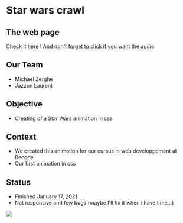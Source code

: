 # Star wars crawl

## The web page

[Check it here ! And don't forget to click if you want the audio](https://laurent-jazzon.github.io/Star-Wars-Crawl/)

## Our Team 

- Michael Zerghe
- Jazzon Laurent

## Objective 

- Creating of a Star Wars animation in css

## Context 

- We created this animation for our cursus in web developpement at Becode
- Our first animation in css

## Status

- Finished January 17, 2021
- Not responsive and few bugs (maybe I'll fix it when i have time...)

![](https://media.giphy.com/media/wNA3YfMD2Fe9y/giphy.gif)
